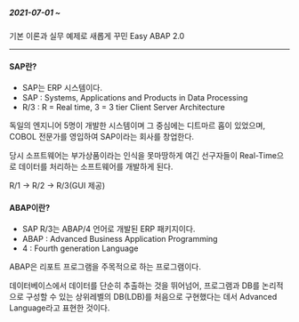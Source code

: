 ##### 2021-07-01 ~

기본 이론과 실무 예제로 새롭게 꾸민 Easy ABAP 2.0



------------



#### SAP란?

- SAP는 ERP 시스템이다.
- SAP : Systems, Applications and Products in Data Processing
- R/3 : R = Real time, 3 = 3 tier Client Server Architecture

독일의 엔지니어 5명이 개발한 시스템이며 그 중심에는 디트마르 홉이 있었으며, COBOL 전문가를 영입하여 SAP이라는 회사를 창업한다.

당시 소프트웨어는 부가상품이라는 인식을 못마땅하게 여긴 선구자들이 Real-Time으로 데이터를 처리하는 소프트웨어를 개발하게 된다.

R/1 -> R/2 -> R/3(GUI 제공)



#### ABAP이란?

- SAP R/3는 ABAP/4 언어로 개발된 ERP 패키지이다.
- ABAP : Advanced Business Application Programming
- 4 : Fourth generation Language

ABAP은 리포트 프로그램을 주목적으로 하는 프로그램이다. 

데이터베이스에서 데이터를 단순히 추출하는 것을 뛰어넘어, 프로그램과 DB를 논리적으로 구성할 수 있는 상위레벨의 DB(LDB)를 처음으로 구현했다는 데서 Advanced Language라고 표현한 것이다.